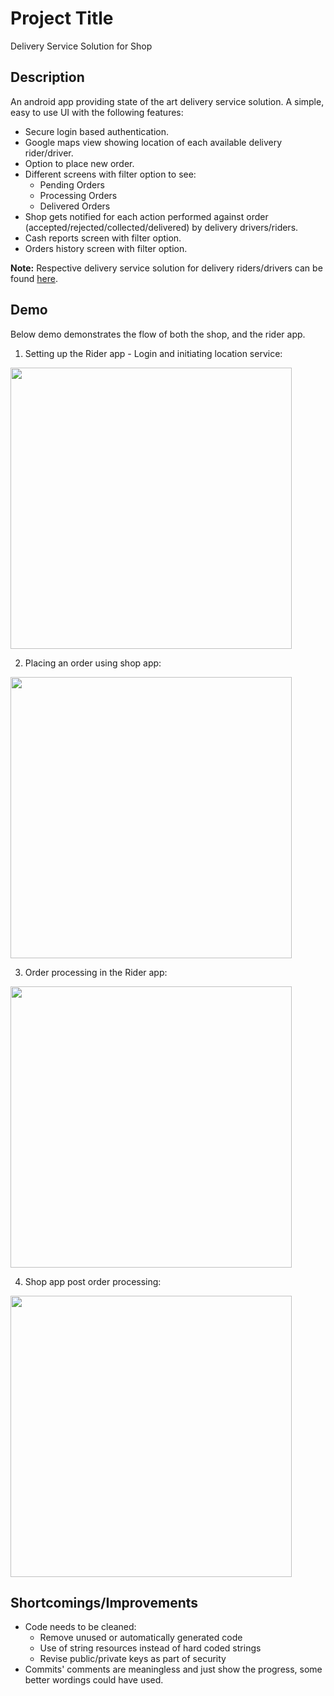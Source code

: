 # Project Title

Delivery Service Solution for Shop

## Description

An android app providing state of the art delivery service solution. A simple, easy to use UI with the following features: 
- Secure login based authentication.
- Google maps view showing location of each available delivery rider/driver. 
- Option to place new order. 
- Different screens with filter option to see:
  - Pending Orders
  - Processing Orders
  - Delivered Orders
- Shop gets notified for each action performed against order (accepted/rejected/collected/delivered) by delivery drivers/riders.  
- Cash reports screen with filter option. 
- Orders history screen with filter option.

**Note:** Respective delivery service solution for delivery riders/drivers can be found [here](https://github.com/malikshairali/rider-deliveryservices-android). 

## Demo

Below demo demonstrates the flow of both the shop, and the rider app. 

1. Setting up the Rider app - Login and initiating location service:
<img src="https://github.com/malikshairali/rider-deliveryservices-android/blob/master/Rider%20App%20-%20Startup.gif" height="450" />

2. Placing an order using shop app: 
<img src="https://github.com/malikshairali/shop-deliveryservices-android/blob/master/Shop%20App%20-%20Placing%20an%20Order.gif" height="450" />

3. Order processing in the Rider app: 
<img src="https://github.com/malikshairali/rider-deliveryservices-android/blob/master/Rider%20App%20-%20Order%20Processing%20and%20Side%20Screens.gif" height="450" />

4. Shop app post order processing: 
<img src="https://github.com/malikshairali/shop-deliveryservices-android/blob/master/Shop%20App%20-%20Side%20Screens.gif" height="450" />

## Shortcomings/Improvements

- Code needs to be cleaned: 
  - Remove unused or automatically generated code
  - Use of string resources instead of hard coded strings
  - Revise public/private keys as part of security
- Commits' comments are meaningless and just show the progress, some better wordings could have used. 
